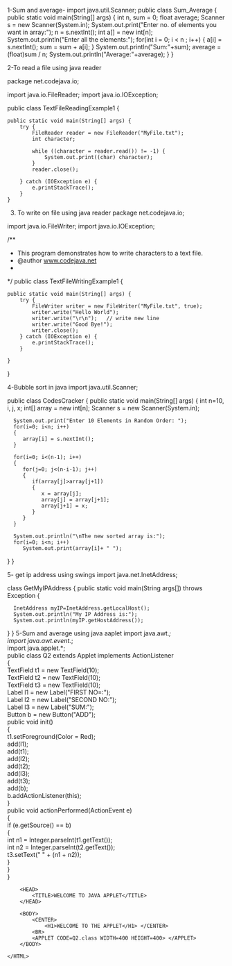 1-Sum and average-
	import java.util.Scanner;
	public class Sum_Average
	{
	    public static void main(String[] args) 
	    {
	        int n, sum = 0;
	        float average;
	        Scanner s = new Scanner(System.in);
System.out.print("Enter no. of elements you want in array:");
        n = s.nextInt();
	        int a[] = new int[n];
        System.out.println("Enter all the elements:");
        for(int i = 0; i < n ; i++)
        {
          a[i] = s.nextInt();
	            sum = sum + a[i];
	        }
	        System.out.println("Sum:"+sum);
	        average = (float)sum / n;
       System.out.println("Average:"+average);
}
}

2-To read a file using java reader

package net.codejava.io;
 
import java.io.FileReader;
import java.io.IOException;
 

public class TextFileReadingExample1 {
 
    public static void main(String[] args) {
        try {
            FileReader reader = new FileReader("MyFile.txt");
            int character;
 
            while ((character = reader.read()) != -1) {
                System.out.print((char) character);
            }
            reader.close();
 
        } catch (IOException e) {
            e.printStackTrace();
        }
    }
 

3. To write on file using java reader
package net.codejava.io;
 
import java.io.FileWriter;
import java.io.IOException;
 
/**
 * This program demonstrates how to write characters to a text file.
 * @author www.codejava.net
 *
 */
public class TextFileWritingExample1 {
 
    public static void main(String[] args) {
        try {
            FileWriter writer = new FileWriter("MyFile.txt", true);
            writer.write("Hello World");
            writer.write("\r\n");   // write new line
            writer.write("Good Bye!");
            writer.close();
        } catch (IOException e) {
            e.printStackTrace();
        }
 
    }
 
}

4-Bubble sort in java
import java.util.Scanner;

public class CodesCracker
{
   public static void main(String[] args)
   {
      int n=10, i, j, x;
      int[] array = new int[n];
      Scanner s = new Scanner(System.in);
      
      System.out.print("Enter 10 Elements in Random Order: ");
      for(i=0; i<n; i++)
      {
         array[i] = s.nextInt();
      }
      
      for(i=0; i<(n-1); i++)
      {
         for(j=0; j<(n-i-1); j++)
         {
            if(array[j]>array[j+1])
            {
               x = array[j];
               array[j] = array[j+1];
               array[j+1] = x;
            }
         }
      }
      
      System.out.println("\nThe new sorted array is:");
      for(i=0; i<n; i++)
         System.out.print(array[i]+ " ");
   }
}

5- get ip address using swings
import java.net.InetAddress;

class GetMyIPAddress
{
   public static void main(String args[]) throws Exception
   {
      
      InetAddress myIP=InetAddress.getLocalHost();
      System.out.println("My IP Address is:");
      System.out.println(myIP.getHostAddress());
  }
}
5-Sum and average using java aaplet
	import java.awt.*;  
	import java.awt.event.*;  
	import java.applet.*;  
	public class Q2 extends Applet implements ActionListener  
	{  
	    TextField t1 = new TextField(10);  
	    TextField t2 = new TextField(10);  
	    TextField t3 = new TextField(10);  
	    Label l1 = new Label("FIRST NO=:");  
	    Label l2 = new Label("SECOND NO:");  
	    Label l3 = new Label("SUM:");  
	    Button b = new Button("ADD");  
	    public void init()  
	    {  
	        t1.setForeground(Color = Red);  
	        add(l1);  
	        add(t1);  
	        add(l2);  
	        add(t2);  
	        add(l3);  
	        add(t3);  
	        add(b);  
	        b.addActionListener(this);  
	    }  
	    public void actionPerformed(ActionEvent e)  
	    {  
	        if (e.getSource() == b)  
	        {  
	            int n1 = Integer.parseInt(t1.getText());  
	            int n2 = Integer.parseInt(t2.getText());  
	            t3.setText(" " + (n1 + n2));  
	        }  
	    }  
	}  
	<HTML>  
	  
	    <HEAD>  
	        <TITLE>WELCOME TO JAVA APPLET</TITLE>  
	    </HEAD>  
	  
	    <BODY>  
	        <CENTER>  
	            <H1>WELCOME TO THE APPLET</H1> </CENTER>  
	        <BR>  
	        <APPLET CODE=Q2.class WIDTH=400 HEIGHT=400> </APPLET>  
	    </BODY>  
	  
	</HTML>  



